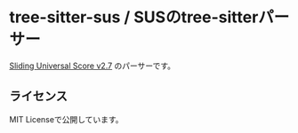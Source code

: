 # tree-sitter-sus / SUSのtree-sitterパーサー

[Sliding Universal Score v2.7](https://gist.github.com/kb10uy/c171c175ba913dc40a73c6ce69da9859) のパーサーです。

## ライセンス

MIT Licenseで公開しています。
